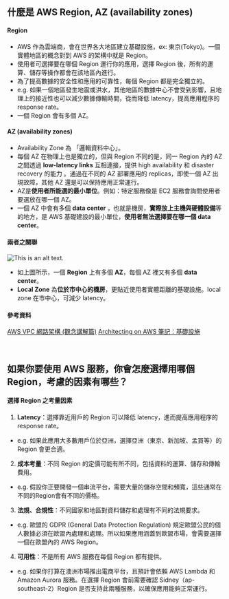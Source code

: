 什麼是 AWS Region, AZ (availability zones)
---

#### Region
- AWS 作為雲端商，會在世界各大地區建立基礎設施，ex: 東京(Tokyo)。一個實體地區的概念對到 AWS 的架構中就是 Region。
- 使用者可選擇要在哪個 Region 運行你的應用，選擇 Region 後，所有的運算、儲存等操作都會在該地區內進行。
- 為了提高數據的安全性和應用的可靠性，每個 Region 都是完全獨立的。
- e.g. 如果一個地區發生地震或洪水，其他地區的數據中心不會受到影響，且地理上的接近性也可以減少數據傳輸時間，從而降低 latency，提高應用程序的 response rate。
- 一個 Region 會有多個 AZ。
  
#### AZ (availability zones)
- Availability Zone 為 「邏輯資料中心」。
- 每個 AZ 在物理上也是獨立的，但與 Region 不同的是，同一 Region 內的 AZ 之間透過 **low-latency links** 互相連接，提供 high availability 和 disaster recovery 的能力 。通過在不同的 AZ 部署應用的 replicas，即使一個 AZ 出現故障，其他 AZ 還是可以保持應用正常運行。
- AZ是**使用者所能選的最小單位**。例如：特定服務像是 EC2 服務會詢問使用者要選放在哪一個 AZ。
- 一個 AZ 中會有多個 **data center** ，也就是機房，**實際放上主機與硬體設備**等的地方，是 AWS 基礎建設的最小單位，**使用者無法選擇要在哪一個 data center**。

#### 兩者之關聯
![This is an alt text.](https://www.cythilya.tw/assets/aws/architecting-on-aws-note-1/data_center_az_local_zone_region.png)
- 如上圖所示，一個 **Region** 上有多個 **AZ**，每個 AZ 裡又有多個 **data center**。
- **Local Zone** 為**位於市中心的機房**，更貼近使用者實體距離的基礎設施。local zone 在市中心，可減少 latency。

#### 參考資料
[AWS VPC 網路架構 (觀念講解篇)](https://hackmd.io/@AWSlearning/BJvnmhRg2)
[Architecting on AWS 筆記：基礎設施](https://www.cythilya.tw/2022/04/28/architecting-on-aws-infrastructure/)

</br>

如果你要使用 AWS 服務，你會怎麼選擇用哪個 Region，考慮的因素有哪些？
---
#### 選擇 Region 之考量因素
1. **Latency**：選擇靠近用戶的 Region 可以降低 latency，進而提高應用程序的 response rate。
- e.g. 如果此應用大多數用戶位於亞洲，選擇亞洲（東京、新加坡、孟買等）的 Region 會更合適。

2. **成本考量**：不同 Region 的定價可能有所不同，包括資料的運算、儲存和傳輸費用。
- e.g. 假設你正要開發一個串流平台，需要大量的儲存空間和頻寬，這些通常在不同的Region會有不同的價格。

3. **法規、合規性**：不同國家和地區對資料儲存和處理有不同的法規要求。 
- e.g. 歐盟的 GDPR (General Data Protection Regulation) 規定歐盟公民的個人數據必須在歐盟內處理和處理。所以如果應用涵蓋到歐盟市場，會需要選擇一個在歐盟內的 AWS Region。

4. **可用性**：不是所有 AWS 服務在每個 Region 都有提供。
- e.g. 如果你打算在澳洲市場推出電商平台，且預計會依賴 AWS Lambda 和 Amazon Aurora 服務。在選擇 Region 會前需要確認 Sidney（ap-southeast-2）Region 是否支持此兩種服務，以確保應用能夠正常運行。
